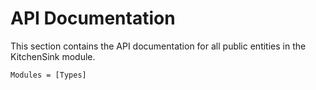 # API Documentation

This section contains the API documentation for all public entities in the KitchenSink module.

```@autodocs
Modules = [Types]
```
